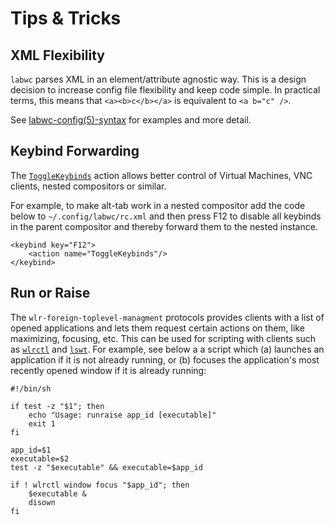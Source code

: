 # Tips & Tricks

## XML Flexibility

`labwc` parses XML in an element/attribute agnostic way. This is a design
decision to increase config file flexibility and keep code simple. In practical
terms, this means that `<a><b>c</b></a>` is equivalent to `<a b="c" />`.

See [labwc-config(5)-syntax] for examples and more detail.

[labwc-config(5)-syntax]: https://labwc.github.io/labwc-config.5.html#syntax

## Keybind Forwarding

The [`ToggleKeybinds`] action allows better control of Virtual Machines,
VNC clients, nested compositors or similar.

For example, to make alt-tab work in a nested compositor add the code below to
`~/.config/labwc/rc.xml` and then press F12 to disable all keybinds in the
parent compositor and thereby forward them to the nested instance.

```
<keybind key="F12">
	<action name="ToggleKeybinds"/>
</keybind>
```

[`ToggleKeybinds`]: https://labwc.github.io/labwc-actions.5.html#entry_action_name=togglekeybinds

## Run or Raise

The `wlr-foreign-toplevel-managment` protocols provides clients with a list of
opened applications and lets them request certain actions on them, like
maximizing, focusing, etc. This can be used for scripting with clients such as
[`wlrctl`] and [`lswt`]. For example, see below a a script which (a) launches
an application if it is not already running, or (b) focuses the application's
most recently opened window if it is already running:

```
#!/bin/sh

if test -z "$1"; then
	echo "Usage: runraise app_id [executable]"
	exit 1
fi

app_id=$1
executable=$2
test -z "$executable" && executable=$app_id

if ! wlrctl window focus "$app_id"; then
	$executable &
	disown
fi
```

[`wlrctl`]: https://git.sr.ht/~brocellous/wlrctl
[`lswt`]: https://sr.ht/~leon_plickat/lswt/
[`wlr-foreign-toplevel-managment`]: https://wayland.app/protocols/wlr-foreign-toplevel-management-unstable-v1
